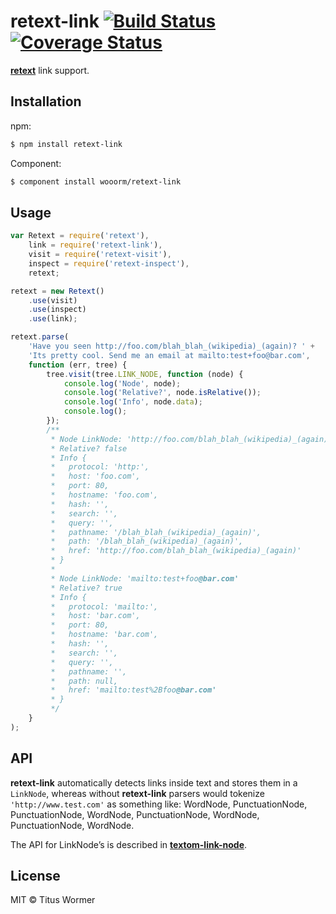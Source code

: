 # retext-link [![Build Status](https://travis-ci.org/wooorm/retext-link.svg?branch=master)](https://travis-ci.org/wooorm/retext-link) [![Coverage Status](https://img.shields.io/coveralls/wooorm/retext-link.svg)](https://coveralls.io/r/wooorm/retext-link?branch=master)

**[retext](https://github.com/wooorm/retext "Retext")** link support.

## Installation

npm:
```sh
$ npm install retext-link
```

Component:
```sh
$ component install wooorm/retext-link
```

## Usage

```js
var Retext = require('retext'),
    link = require('retext-link'),
    visit = require('retext-visit'),
    inspect = require('retext-inspect'),
    retext;

retext = new Retext()
    .use(visit)
    .use(inspect)
    .use(link);

retext.parse(
    'Have you seen http://foo.com/blah_blah_(wikipedia)_(again)? ' +
    'Its pretty cool. Send me an email at mailto:test+foo@bar.com',
    function (err, tree) {
        tree.visit(tree.LINK_NODE, function (node) {
            console.log('Node', node);
            console.log('Relative?', node.isRelative());
            console.log('Info', node.data);
            console.log();
        });
        /**
         * Node LinkNode: 'http://foo.com/blah_blah_(wikipedia)_(again)'
         * Relative? false
         * Info {
         *   protocol: 'http:',
         *   host: 'foo.com',
         *   port: 80,
         *   hostname: 'foo.com',
         *   hash: '',
         *   search: '',
         *   query: '',
         *   pathname: '/blah_blah_(wikipedia)_(again)',
         *   path: '/blah_blah_(wikipedia)_(again)',
         *   href: 'http://foo.com/blah_blah_(wikipedia)_(again)'
         * }
         *
         * Node LinkNode: 'mailto:test+foo@bar.com'
         * Relative? true
         * Info {
         *   protocol: 'mailto:',
         *   host: 'bar.com',
         *   port: 80,
         *   hostname: 'bar.com',
         *   hash: '',
         *   search: '',
         *   query: '',
         *   pathname: '',
         *   path: null,
         *   href: 'mailto:test%2Bfoo@bar.com'
         * }
         */
    }
);
```

## API

**retext-link** automatically detects links inside text and stores them in a `LinkNode`, whereas without **retext-link** parsers would tokenize `'http://www.test.com'` as something like: WordNode, PunctuationNode, PunctuationNode, WordNode, PunctuationNode, WordNode, PunctuationNode, WordNode.

The API for LinkNode’s is described in **[textom-link-node](https://github.com/wooorm/textom-link-node#api)**.

## License

MIT © Titus Wormer
